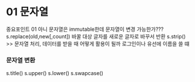 # 01 문자열

중요포인트 01
아니 문자열은 immutable한데 문자열이 변경 가능한가???
s.replace(old,new[,count]) 바꿀 대상 글자를 새로운 글자로 바꾸서 반환
s.strip() >> 문자열 처리, 데이터를 받을 때 어떻게 활용이 될까 로그인이나 유선에 이름을 쓸 떄 

### 문자열 변환
s.title()
s.upper()
s.lower()
s.swapcase()